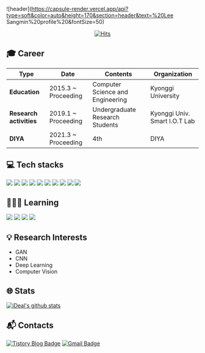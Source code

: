 ![header](https://capsule-render.vercel.app/api?type=soft&color=auto&height=170&section=header&text=%20Lee Sangmin%20profile%20&fontSize=50)

<div align="center">
  
[![Hits](https://hits.seeyoufarm.com/api/count/incr/badge.svg?url=https%3A%2F%2Fgithub.com%2Fd9249&count_bg=%23F73838&title_bg=%23555555&icon=github.svg&icon_color=%23FFFFFF&title=Hits&edge_flat=false)](https://hits.seeyoufarm.com)

</div>

## :mortar_board: Career

| **Type** | **Date**| **Contents**| **Organization**|
|---|---|---|---|
| **Education** | 2015.3 ~ Proceeding | Computer Science and Engineering | Kyonggi University |
| **Research activities** | 2019.1 ~ Proceeding | Undergraduate Research Students | Kyonggi Univ. Smart I.O.T Lab |
| **DIYA** | 2021.3 ~ Proceeding | 4th | DIYA |

## :computer: Tech stacks

<img src="https://img.shields.io/badge/Python-3766AB?style=flat-square&logo=Python&logoColor=white"/></a>
<img src="https://img.shields.io/badge/JAVA-007396?style=flat-square&logo=Java&logoColor=white"/></a>
<img src="https://img.shields.io/badge/C-A8B9CC?style=flat-square&logo=C&logoColor=white"/></a>
<img src="https://img.shields.io/badge/HTML5-E34F26?style=flat-square&logo=HTML5&logoColor=white"/></a>
<img src="https://img.shields.io/badge/CSS3-1572B6?style=flat-square&logo=CSS3&logoColor=white"/></a>
<img src="https://img.shields.io/badge/Django-092E20?style=flat-square&logo=Django&logoColor=white"/></a>
<img src="https://img.shields.io/badge/MySQL-4479A1?style=flat-square&logo=MySQL&logoColor=white"/></a>
<img src="https://img.shields.io/badge/AWS-232F3E?style=flat-square&logo=Amazon%20AWS&logoColor=white"/></a>
<img src="https://img.shields.io/badge/Vue.js-4FC08D?style=flat-square&logo=Vue.js&logoColor=white"/></a>
<img src="https://img.shields.io/badge/JavaScript-F7DF1E?style=flat-square&logo=JavaScript&logoColor=white"/></a>

## 🧑🏻‍💻 Learning

<img src="https://img.shields.io/badge/flask-000000?style=flat-square&logo=Flask&logoColor=white"/></a>
<img src="https://img.shields.io/badge/React-61DAFB?style=flat-square&logo=React&logoColor=white"/></a>
<img src="https://img.shields.io/badge/Node.js-339933?style=flat-square&logo=Node.js&logoColor=white"/></a>
<img src="https://img.shields.io/badge/TypeScript-3178C6?style=flat-square&logo=TypeScript&logoColor=white"/></a>

## 💡 Research Interests

- GAN 
- CNN
- Deep Learning
- Computer Vision

## :globe_with_meridians: Stats

[![iDeal's github stats](https://github-readme-stats.vercel.app/api?username=d9249)](https://github.com/anuraghazra/github-readme-stats)

## :mailbox_with_mail: Contacts

[![Tistory Blog Badge](http://img.shields.io/badge/-Tech%20blog-black?style=flat-square&logo=github&link=https://d9249.github.io/)](https://d9249.tistory.com)
[![Gmail Badge](https://img.shields.io/badge/Gmail-d14836?style=flat-square&logo=Gmail&logoColor=white&link=mailto:d9249@kyonggi.ac.kr)](mailto:d9249@kyonggi.ac.kr)


